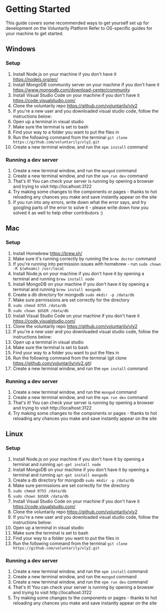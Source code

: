 # Getting Started

This guide covers some recommended ways to get yourself set up for development on the Voluntarily Platform
Refer to OS-specific guides for your machine to get started. 


## Windows


### Setup
1. Install Node.js on your machine if you don't have it https://nodejs.org/en/
2. Install MongoDB community server on your machine if you don't have it https://www.mongodb.com/download-center/community
3. Install Visual Studio Code on your machine if you don't have it https://code.visualstudio.com/
4. Clone the voluntarily repo https://github.com/voluntarily/vly2
  1. If you're a new user and you downloaded visual studio code, follow the instructions below:
  2. Open up a terminal in visual studio
  3. Make sure the terminal is set to bash
  4. Find your way to a folder you want to put the files in
  5. Run the following command from the terminal ```git clone https://github.com/voluntarily/vly2.git```
  6. Create a new terminal window, and run the ```npm install``` command

### Running a dev server
1. Create a new terminal window, and run the ```mongod``` command
2. Create a new terminal window, and run the ```npm run dev``` command
3. That's it! You can check your server is running by opening a browser and trying to visit http://localhost:3122
4. Try making some changes to the components or pages - thanks to hot reloading any chances you make and save instantly appear on the site 
5. If you run into any errors, write down what the error says, and try googling parts of the error to solve it - please write down how you solved it as well to help other contributors :)

			


## Mac


### Setup

1. Install Homebrew https://brew.sh/
2. Make sure it's running correctly by running the `brew doctor` command
3. If you're running into permission issues with homebrew - run ```sudo chown -R $(whoami) /usr/local```
4. Install Node.js on your machine if you don't have it by opening a terminal and running ```brew install node```
5. Install MongoDB on your machine if you don't have it by opening a terminal and running ```brew install mongodb```
6. Create a db directory for mongodb ```sudo mkdir -p /data/db```
7. Make sure permissions are set correctly for the directory 
  1. ```sudo chmod 0755 /data/db```
  2. ```sudo chown $USER /data/db```
  3. Install Visual Studio Code on your machine if you don't have it https://code.visualstudio.com/
  4. Clone the voluntarily repo https://github.com/voluntarily/vly2
  5. If you're a new user and you downloaded visual studio code, follow the instructions below:
   1. Open up a terminal in visual studio
   2. Make sure the terminal is set to bash
   3. Find your way to a folder you want to put the files in
   4. Run the following command from the terminal (git clone https://github.com/voluntarily/vly2.git)
   5. Create a new terminal window, and run the ```npm install``` command

### Running a dev server
1. Create a new terminal window, and run the ```mongod``` command
2. Create a new terminal window, and run the ```npm run dev``` command
3. That's it! You can check your server is running by opening a browser and trying to visit http://localhost:3122
4. Try making some changes to the components or pages - thanks to hot reloading any chances you make and save instantly appear on the site 



## Linux


### Setup

1. Install Node.js on your machine if you don't have it by opening a terminal and running ```apt-get install node```
2. Install MongoDB on your machine if you don't have it by opening a terminal and running ```apt-get install mongodb```
3. Create a db directory for mongodb ```sudo mkdir -p /data/db```
4. Make sure permissions are set correctly for the directory 
  1. ```sudo chmod 0755 /data/db```
  2. ```sudo chown $USER /data/db```
5. Install Visual Studio Code on your machine if you don't have it https://code.visualstudio.com/
6. Clone the voluntarily repo https://github.com/voluntarily/vly2
7. If you're a new user and you downloaded visual studio code, follow the instructions below:
  1. Open up a terminal in visual studio
  2. Make sure the terminal is set to bash
  3. Find your way to a folder you want to put the files in
  4. Run the following command from the terminal ```git clone https://github.com/voluntarily/vly2.git```

### Running a dev server
1. Create a new terminal window, and run the ```npm install``` command
2. Create a new terminal window, and run the ```mongod``` command
3. Create a new terminal window, and run the ```npm run dev``` command
4. That's it! You can check your server is running by opening a browser and trying to visit http://localhost:3122
5. Try making some changes to the components or pages - thanks to hot reloading any chances you make and save instantly appear on the site 
